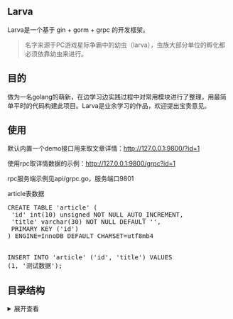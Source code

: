 ## Larva
Larva是一个基于 gin + gorm + grpc 的开发框架。
>名字来源于PC游戏星际争霸中的幼虫（larva），虫族大部分单位的孵化都必须依靠幼虫来进行。

## 目的
做为一名golang的萌新，在边学习边实践过程中对常用模块进行了整理，用最简单平时的代码构建此项目。Larva是业余学习的作品，欢迎提出宝贵意见。

## 使用
默认内置一个demo接口用来取文章详情：http://127.0.0.1:9800/?id=1

使用rpc取详情数据的示例：http://127.0.0.1:9800/grpc?id=1

rpc服务端示例见api/grpc.go，服务端口9801

article表数据

<pre>
CREATE TABLE 'article' (
 'id' int(10) unsigned NOT NULL AUTO_INCREMENT,
 'title' varchar(30) NOT NULL DEFAULT '',
 PRIMARY KEY ('id')
) ENGINE=InnoDB DEFAULT CHARSET=utf8mb4


INSERT INTO 'article' ('id', 'title') VALUES
(1, '测试数据');
</pre>

## 目录结构
<details>
<summary>展开查看</summary>
<pre><code>.
├── app
│   ├── http.go         定义http协议接口
│   ├── grpc.go         定义grpc协议接口
│   ├── demo.proto      protobuf用例
├── cmd
│   ├── conf.toml       配置文件
│   ├── main.go         运行入口
├── internal
│   ├── conf
│   │   ├── conf.go     配置文件解析
│   ├── dao
│   │   ├── dao.go      提供mysql,redis连接
│   ├── model
│   │   ├── model.go    定义数据实体
│   ├── server
│   │   ├── grpc
│   │   │   ├── server.go   grpc服务初始化
│   │   ├── http
│   │   │   ├── server.go   http服务初始化
│   ├── service
│   │   ├── service.go  基于业务逻辑的数据处理
</code></pre>
</details>